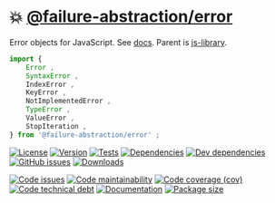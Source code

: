 :boom: [@failure-abstraction/error](https://failure-abstraction.github.io/error)
==

Error objects for JavaScript.
See [docs](https://failure-abstraction.github.io/error/index.html).
Parent is [js-library](https://github.com/make-github-pseudonymous-again/js-library).

```js
import {
	Error ,
	SyntaxError ,
	IndexError ,
	KeyError ,
	NotImplementedError ,
	TypeError ,
	ValueError ,
	StopIteration ,
} from '@failure-abstraction/error' ;
```

[![License](https://img.shields.io/github/license/failure-abstraction/error.svg)](https://raw.githubusercontent.com/failure-abstraction/error/main/LICENSE)
[![Version](https://img.shields.io/npm/v/@failure-abstraction/error.svg)](https://www.npmjs.org/package/@failure-abstraction/error)
[![Tests](https://img.shields.io/github/workflow/status/failure-abstraction/error/ci:test?event=push&label=tests)](https://github.com/failure-abstraction/error/actions/workflows/ci:test.yml?query=branch:main)
[![Dependencies](https://img.shields.io/david/failure-abstraction/error.svg)](https://david-dm.org/failure-abstraction/error)
[![Dev dependencies](https://img.shields.io/david/dev/failure-abstraction/error.svg)](https://david-dm.org/failure-abstraction/error?type=dev)
[![GitHub issues](https://img.shields.io/github/issues/failure-abstraction/error.svg)](https://github.com/failure-abstraction/error/issues)
[![Downloads](https://img.shields.io/npm/dm/@failure-abstraction/error.svg)](https://www.npmjs.org/package/@failure-abstraction/error)

[![Code issues](https://img.shields.io/codeclimate/issues/failure-abstraction/error.svg)](https://codeclimate.com/github/failure-abstraction/error/issues)
[![Code maintainability](https://img.shields.io/codeclimate/maintainability/failure-abstraction/error.svg)](https://codeclimate.com/github/failure-abstraction/error/trends/churn)
[![Code coverage (cov)](https://img.shields.io/codecov/c/gh/failure-abstraction/error/main.svg)](https://codecov.io/gh/failure-abstraction/error)
[![Code technical debt](https://img.shields.io/codeclimate/tech-debt/failure-abstraction/error.svg)](https://codeclimate.com/github/failure-abstraction/error/trends/technical_debt)
[![Documentation](https://failure-abstraction.github.io/error/badge.svg)](https://failure-abstraction.github.io/error/source.html)
[![Package size](https://img.shields.io/bundlephobia/minzip/@failure-abstraction/error)](https://bundlephobia.com/result?p=@failure-abstraction/error)
